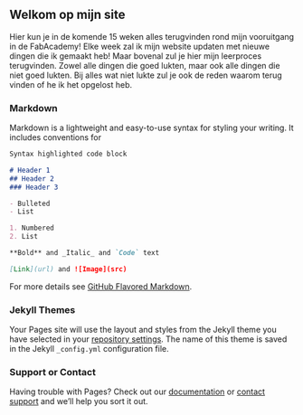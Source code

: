 ## Welkom op mijn site

Hier kun je in de komende 15 weken alles terugvinden rond mijn vooruitgang in de FabAcademy! Elke week zal ik mijn website updaten met nieuwe dingen die ik gemaakt heb! Maar bovenal zul je hier mijn leerproces terugvinden. Zowel alle dingen die goed lukten, maar ook alle dingen die niet goed lukten. Bij alles wat niet lukte zul je ook de reden waarom terug vinden of he ik het opgelost heb.

### Markdown

Markdown is a lightweight and easy-to-use syntax for styling your writing. It includes conventions for

```markdown
Syntax highlighted code block

# Header 1
## Header 2
### Header 3

- Bulleted
- List

1. Numbered
2. List

**Bold** and _Italic_ and `Code` text

[Link](url) and ![Image](src)
```

For more details see [GitHub Flavored Markdown](https://guides.github.com/features/mastering-markdown/).

### Jekyll Themes

Your Pages site will use the layout and styles from the Jekyll theme you have selected in your [repository settings](https://github.com/InclusieveKets/AmyBeaulisch/settings). The name of this theme is saved in the Jekyll `_config.yml` configuration file.

### Support or Contact

Having trouble with Pages? Check out our [documentation](https://help.github.com/categories/github-pages-basics/) or [contact support](https://github.com/contact) and we’ll help you sort it out.
